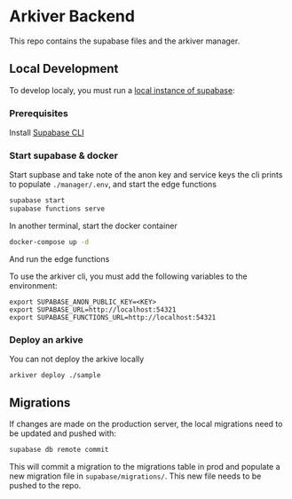# Arkiver Backend

This repo contains the supabase files and the arkiver manager.

## Local Development

To develop localy, you must run a
[local instance of supabase](https://supabase.com/docs/guides/cli/local-development):

### Prerequisites

Install [Supabase CLI](https://supabase.com/docs/guides/cli)

### Start supabase & docker

Start supbase and take note of the anon key and service keys the cli prints to
populate `./manager/.env`, and start the edge functions

```bash
supabase start
supabase functions serve
```

In another terminal, start the docker container

```bash
docker-compose up -d
```

And run the edge functions

To use the arkiver cli, you must add the following variables to the environment:

```
export SUPABASE_ANON_PUBLIC_KEY=<KEY>
export SUPABASE_URL=http://localhost:54321
export SUPABASE_FUNCTIONS_URL=http://localhost:54321
```

### Deploy an arkive

You can not deploy the arkive locally

```
arkiver deploy ./sample
```

## Migrations

If changes are made on the production server, the local migrations need to be
updated and pushed with:

```bash
supabase db remote commit
```

This will commit a migration to the migrations table in prod and populate a new
migration file in `supabase/migrations/`. This new file needs to be pushed to
the repo.
